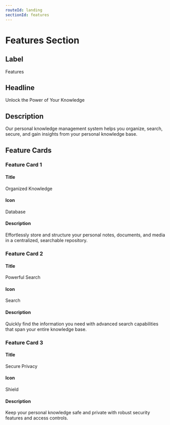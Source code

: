 ```yaml
---
routeId: landing
sectionId: features
---
```

# Features Section

## Label
Features

## Headline
Unlock the Power of Your Knowledge

## Description
Our personal knowledge management system helps you organize, search, secure, and gain insights from your personal knowledge base.

## Feature Cards

### Feature Card 1

#### Title
Organized Knowledge

#### Icon
Database

#### Description
Effortlessly store and structure your personal notes, documents, and media in a centralized, searchable repository.

### Feature Card 2

#### Title
Powerful Search

#### Icon
Search

#### Description
Quickly find the information you need with advanced search capabilities that span your entire knowledge base.

### Feature Card 3

#### Title
Secure Privacy

#### Icon
Shield

#### Description
Keep your personal knowledge safe and private with robust security features and access controls.
